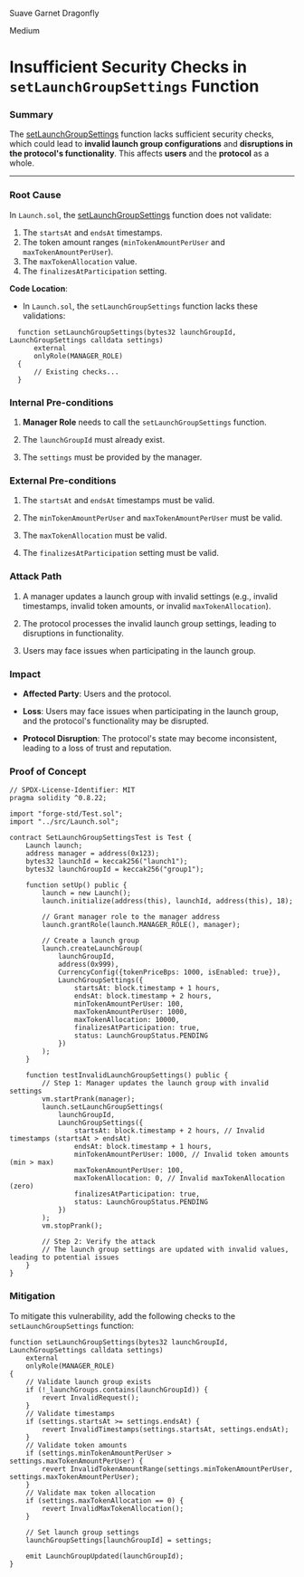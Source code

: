 Suave Garnet Dragonfly

Medium

# Insufficient Security Checks in `setLaunchGroupSettings` Function

### **Summary**
The [setLaunchGroupSettings](https://github.com/sherlock-audit/2025-02-rova/blob/fe68ceb7d90693f9be5c7fb94dde130da8d60d9e/rova-contracts/src/Launch.sol#L750C14-L750C36) function lacks sufficient security checks, which could lead to **invalid launch group configurations** and **disruptions in the protocol's functionality**. This affects **users** and the **protocol** as a whole.

---

### **Root Cause**
In `Launch.sol`, the [setLaunchGroupSettings](https://github.com/sherlock-audit/2025-02-rova/blob/fe68ceb7d90693f9be5c7fb94dde130da8d60d9e/rova-contracts/src/Launch.sol#L750C14-L750C36) function does not validate:
1. The `startsAt` and `endsAt` timestamps.
2. The token amount ranges (`minTokenAmountPerUser` and `maxTokenAmountPerUser`).
3. The `maxTokenAllocation` value.
4. The `finalizesAtParticipation` setting.

**Code Location**:
- In `Launch.sol`, the `setLaunchGroupSettings` function lacks these validations:

```solidity
  function setLaunchGroupSettings(bytes32 launchGroupId, LaunchGroupSettings calldata settings)
      external
      onlyRole(MANAGER_ROLE)
  {
      // Existing checks...
  }

```
### Internal Pre-conditions

1. **Manager Role** needs to call the `setLaunchGroupSettings` function.

2. The `launchGroupId` must already exist.

3. The `settings` must be provided by the manager.

### External Pre-conditions

1. The `startsAt` and `endsAt` timestamps must be valid.

2. The `minTokenAmountPerUser` and `maxTokenAmountPerUser` must be valid.

3. The `maxTokenAllocation` must be valid.

4. The `finalizesAtParticipation` setting must be valid.

### Attack Path

1. A manager updates a launch group with invalid settings (e.g., invalid timestamps, invalid token amounts, or invalid `maxTokenAllocation`).

2. The protocol processes the invalid launch group settings, leading to disruptions in functionality.

3. Users may face issues when participating in the launch group.

### Impact

- **Affected Party**: Users and the protocol.

- **Loss**: Users may face issues when participating in the launch group, and the protocol's functionality may be disrupted.

- **Protocol Disruption**: The protocol's state may become inconsistent, leading to a loss of trust and reputation.

### Proof of Concept
```solidity
// SPDX-License-Identifier: MIT
pragma solidity ^0.8.22;

import "forge-std/Test.sol";
import "../src/Launch.sol";

contract SetLaunchGroupSettingsTest is Test {
    Launch launch;
    address manager = address(0x123);
    bytes32 launchId = keccak256("launch1");
    bytes32 launchGroupId = keccak256("group1");

    function setUp() public {
        launch = new Launch();
        launch.initialize(address(this), launchId, address(this), 18);

        // Grant manager role to the manager address
        launch.grantRole(launch.MANAGER_ROLE(), manager);

        // Create a launch group
        launch.createLaunchGroup(
            launchGroupId,
            address(0x999),
            CurrencyConfig({tokenPriceBps: 1000, isEnabled: true}),
            LaunchGroupSettings({
                startsAt: block.timestamp + 1 hours,
                endsAt: block.timestamp + 2 hours,
                minTokenAmountPerUser: 100,
                maxTokenAmountPerUser: 1000,
                maxTokenAllocation: 10000,
                finalizesAtParticipation: true,
                status: LaunchGroupStatus.PENDING
            })
        );
    }

    function testInvalidLaunchGroupSettings() public {
        // Step 1: Manager updates the launch group with invalid settings
        vm.startPrank(manager);
        launch.setLaunchGroupSettings(
            launchGroupId,
            LaunchGroupSettings({
                startsAt: block.timestamp + 2 hours, // Invalid timestamps (startsAt > endsAt)
                endsAt: block.timestamp + 1 hours,
                minTokenAmountPerUser: 1000, // Invalid token amounts (min > max)
                maxTokenAmountPerUser: 100,
                maxTokenAllocation: 0, // Invalid maxTokenAllocation (zero)
                finalizesAtParticipation: true,
                status: LaunchGroupStatus.PENDING
            })
        );
        vm.stopPrank();

        // Step 2: Verify the attack
        // The launch group settings are updated with invalid values, leading to potential issues
    }
}
```
### Mitigation

To mitigate this vulnerability, add the following checks to the `setLaunchGroupSettings` function:

```solidity
function setLaunchGroupSettings(bytes32 launchGroupId, LaunchGroupSettings calldata settings)
    external
    onlyRole(MANAGER_ROLE)
{
    // Validate launch group exists
    if (!_launchGroups.contains(launchGroupId)) {
        revert InvalidRequest();
    }
    // Validate timestamps
    if (settings.startsAt >= settings.endsAt) {
        revert InvalidTimestamps(settings.startsAt, settings.endsAt);
    }
    // Validate token amounts
    if (settings.minTokenAmountPerUser > settings.maxTokenAmountPerUser) {
        revert InvalidTokenAmountRange(settings.minTokenAmountPerUser, settings.maxTokenAmountPerUser);
    }
    // Validate max token allocation
    if (settings.maxTokenAllocation == 0) {
        revert InvalidMaxTokenAllocation();
    }

    // Set launch group settings
    launchGroupSettings[launchGroupId] = settings;

    emit LaunchGroupUpdated(launchGroupId);
}
```
